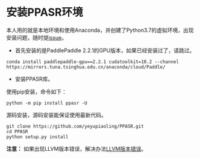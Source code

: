 # 安装PPASR环境

本人用的就是本地环境和使用Anaconda，并创建了Python3.7的虚拟环境，出现安装问题，随时提[issue](https://github.com/yeyupiaoling/PPASR/issues)。

 - 首先安装的是PaddlePaddle 2.2.1的GPU版本，如果已经安装过了，请跳过。
```shell
conda install paddlepaddle-gpu==2.2.1 cudatoolkit=10.2 --channel https://mirrors.tuna.tsinghua.edu.cn/anaconda/cloud/Paddle/
```

 - 安装PPASR库。
 
使用pip安装，命令如下：
```shell
python -m pip install ppasr -U
```

源码安装，源码安装能保证使用最新代码。
```shell
git clone https://github.com/yeyupiaoling/PPASR.git
cd PPASR
python setup.py install
```

**注意：** 如果出现LLVM版本错误，解决办法[LLVM版本错误](./faq.md)。

